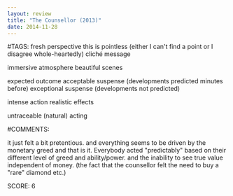```yaml
---
layout: review
title: "The Counsellor (2013)"
date: 2014-11-28
---
```


#TAGS:
fresh perspective
this is pointless (either I can't find a point or I disagree whole-heartedly)
cliché message

immersive atmosphere
beautiful scenes

expected outcome
acceptable suspense (developments predicted minutes before)
exceptional suspense (developments not predicted)

intense action
realistic effects

untraceable (natural) acting

#COMMENTS:

it just felt a bit pretentious. and everything seems to be driven by the monetary greed and that is it. Everybody acted "predictably" based on their different level of greed and ability/power. and the inability to see true value independent of money. (the fact that the counsellor felt the need to buy a "rare" diamond etc.)





SCORE:
6
